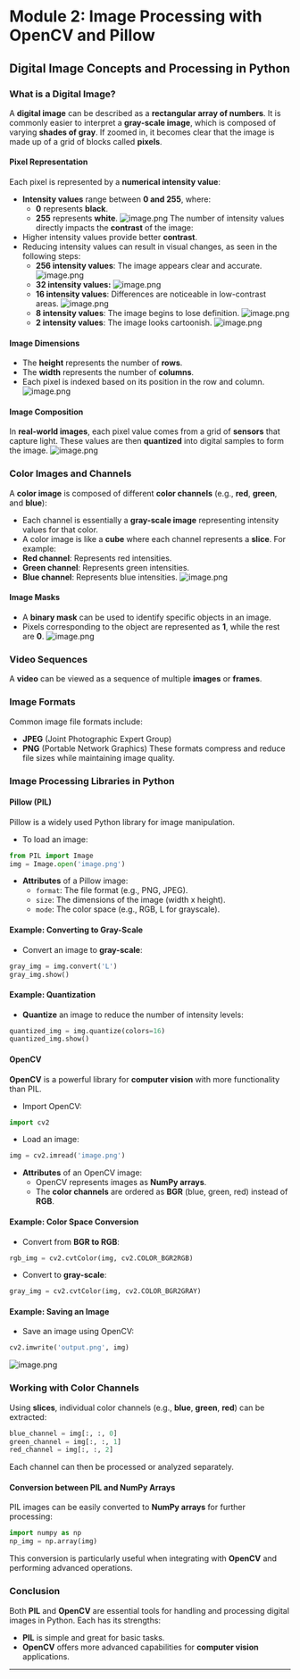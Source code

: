 

# Module 2: Image Processing with OpenCV and Pillow
## Digital Image Concepts and Processing in Python
### What is a Digital Image?
A **digital image** can be described as a **rectangular array of numbers**. It is commonly easier to interpret a **gray-scale image**, which is composed of varying **shades of gray**. If zoomed in, it becomes clear that the image is made up of a grid of blocks called **pixels**.
#### Pixel Representation
Each pixel is represented by a **numerical intensity value**:
- **Intensity values** range between **0 and 255**, where:
	- **0** represents **black**.
	- **255** represents **white**.
![image.png](https://prod-files-secure.s3.us-west-2.amazonaws.com/03e82b26-cccb-4906-bb56-adabcbdc0655/fa1bb4aa-313a-44c2-a7b3-7fa4a8432b08/image.png?X-Amz-Algorithm=AWS4-HMAC-SHA256&X-Amz-Content-Sha256=UNSIGNED-PAYLOAD&X-Amz-Credential=ASIAZI2LB4667CXOS4PV%2F20250131%2Fus-west-2%2Fs3%2Faws4_request&X-Amz-Date=20250131T010834Z&X-Amz-Expires=3600&X-Amz-Security-Token=IQoJb3JpZ2luX2VjEKn%2F%2F%2F%2F%2F%2F%2F%2F%2F%2FwEaCXVzLXdlc3QtMiJIMEYCIQCAgFozbm9fKirlLim1AwuLL%2BoCKm7y7MPTqN85Q7LuTAIhAI0jRfxmCAa%2BK1dzzwPZC2CLGfNjpvloeszDn7%2FQBRatKogECLL%2F%2F%2F%2F%2F%2F%2F%2F%2F%2FwEQABoMNjM3NDIzMTgzODA1IgxgkjzSEKLOMIZTWP0q3AMkEBBimK4kNxZt2kgzmR4UpJ8eutzkB0YcAPt4Dqy7lITVUFUllwHJcrttynQMo%2BAedbQ92nfB%2B2Adqa9aUNEFU1T7c5MtUhfVH4aFnVYz9%2FPtwFGc1LhDItsQqht1VNOXebo7yYLjx3MDiZnk%2FiSUe5yxyb6ZLcURwPP%2FrQiZtKxvGG5eQLXk3641BjZCPde2MpM%2BliTYjQ7Pf4e4vKWngIk%2BANnFaCXBenszM%2Fff9NCcN18TKIHn67SBZgFvmuCYDYJMUgic%2Fv7iZfzMApEioqsVIzmecNx1xPk99G0zdiu2H2RI29qQxyH6VpfvZaMkaETK0YA4DX2mJj2ASnOe3hqNFrr3Kj0VjwyTbDbAAQNGNq0r6zz44eSvpO8UHrGJSAGUvYKMZtN1Hih4AGeTmpRP3bjaMXOr76RmZzUWjA0M74AxhVS2yBVG017Gfh3QoSBQ7YS5nITS%2FUeil20BlVqHCnXQTEzskrGsX59OA8ympwE7l7%2BqwqBMUXH19Qg3zw4hoz3UZFACqIBz8G%2BJVIQYgEiUiMwoJDMcBeu5VuSimdEl4%2B61vZadnrXsKC7%2FjTe2PhfFJXXrvww8VSL1sVTz%2Fage0NdbKA1FJjwQXEYEs46op%2Fo0PT9o9zC3tfC8BjqkAQBSQEig8VHAuFvMa21e1%2Bjos1WLJnVxJpmH3g0V1dEPD8agp0Yaibleox3XPutoZxzUbek5skTdfUwPI4fBiV7r0%2BqEWU%2BNtZp9GYObogzPCDB4U90wstupdLBH3uR3FtLRXVRbqwfr%2Biw2s%2B64xzxcJte4S7ADAN6ciT81xTESXBycR%2BNUWZxId52%2FOIV6nczT%2FCBx2HW5ho3pLjoEYf5Q6%2FyD&X-Amz-Signature=e9c1cbac2bd33c2a282ddd33e17f58f6510a281ca6831e4010a57755cda255a3&X-Amz-SignedHeaders=host&x-id=GetObject)
The number of intensity values directly impacts the **contrast** of the image:
- Higher intensity values provide better **contrast**.
- Reducing intensity values can result in visual changes, as seen in the following steps:
	- **256 intensity values**: The image appears clear and accurate.
![image.png](https://prod-files-secure.s3.us-west-2.amazonaws.com/03e82b26-cccb-4906-bb56-adabcbdc0655/0de7dfb4-99dc-4b87-8932-5165b3c3b775/image.png?X-Amz-Algorithm=AWS4-HMAC-SHA256&X-Amz-Content-Sha256=UNSIGNED-PAYLOAD&X-Amz-Credential=ASIAZI2LB466ZMJWTKKK%2F20250131%2Fus-west-2%2Fs3%2Faws4_request&X-Amz-Date=20250131T010834Z&X-Amz-Expires=3600&X-Amz-Security-Token=IQoJb3JpZ2luX2VjEKn%2F%2F%2F%2F%2F%2F%2F%2F%2F%2FwEaCXVzLXdlc3QtMiJGMEQCIEypgMEX7UJoVNa4xY8SF6QkzOMS9UdR1DyBDHSXJZ%2B1AiBr6iYpHa%2B5%2Bt9nhogqNVRTGaUZhEwyE2F1Hvl72pkfmSqIBAiy%2F%2F%2F%2F%2F%2F%2F%2F%2F%2F8BEAAaDDYzNzQyMzE4MzgwNSIMVwRABMgR0L%2FUwMOqKtwDDYkHK1IwZvkhREJiSlVkYl4nwueBi6nPJ7HA%2FEsIC9dJM5Mtf5ExARuXfGS4jHif9XwJQMHZdzhhgTSbGQSILEtiQ6pg7pjYt%2F0ppqLUCu%2FeQt5WHUsZroDadd4EshGknd4BpSXYr5InG%2BHfPl7bFMJZekWGssKY0oTnuHX9TH01blP16DsNHdU6xo9T6P14Jmlk%2BnqmsjUILalTztzlnrZPME2T8SmwZMPeOkHtBKCvkp44zoLm%2BHswos1QG9rxGw9WxrTXCh1WNB3pNTE1H6MZoFtLzE06%2BsvdWC06mBTvdZYLncIjlw7Gvcndpys8OGt30ZNm99UhLBixKp3mSQVQiotj6HPd8TLQHSKTun3XszIbKhUQ3s4IkNR5JVstLipTyFcLDDvp8uxgQ8NDSRFWN56uKOHmaDGBnt00hOlsWtOZHq20opig%2FSrlfpl6c1WbN00BZ%2FNZlNuOBDx9vcv%2BNtcX9qmFKqUK9QPjYHdeSzRuOpiWa36Xmy6tMASjYKZCAzRSnHhevdYzFJ%2Fp3hTa4vUxz50pB2PbC45ywp7VliuwN3ziO5BEfa%2FUSQZv%2Ff9GAtyZcBbtC5L4ebTUIsMNBLqD%2BevfdZ5eUv5wWYrguqFowwI7vlTReX8wlLXwvAY6pgH3UnZdMMP9vCpSyaLAmFF%2BbA0AiiFFSBHNaMv%2BIaOBWF0EfnwTUlKYXCqXqtQFo1LWKst4KQGZ29qhgXAgNxhJJq0WT9KeTKbnoSrK42o63lwY0ON8XTpHffxhtDAZf9qNYJTjcyBmY17Qy7cy%2BSeSmiUqena1I4myn91QP%2FOuGtyCAuN6Er7rhMi%2Bwtr3RJJosHhstkuYyzciGRi2Yjl34GECrheZ&X-Amz-Signature=41905052072ec2f7044fa88ffd42a9fdc2194753ee48c70f3445355785f967fb&X-Amz-SignedHeaders=host&x-id=GetObject)
	- **32 intensity values:**
![image.png](https://prod-files-secure.s3.us-west-2.amazonaws.com/03e82b26-cccb-4906-bb56-adabcbdc0655/7eb81f08-b190-4c5a-ba2b-2a498a15b2c4/image.png?X-Amz-Algorithm=AWS4-HMAC-SHA256&X-Amz-Content-Sha256=UNSIGNED-PAYLOAD&X-Amz-Credential=ASIAZI2LB466ZMJWTKKK%2F20250131%2Fus-west-2%2Fs3%2Faws4_request&X-Amz-Date=20250131T010834Z&X-Amz-Expires=3600&X-Amz-Security-Token=IQoJb3JpZ2luX2VjEKn%2F%2F%2F%2F%2F%2F%2F%2F%2F%2FwEaCXVzLXdlc3QtMiJGMEQCIEypgMEX7UJoVNa4xY8SF6QkzOMS9UdR1DyBDHSXJZ%2B1AiBr6iYpHa%2B5%2Bt9nhogqNVRTGaUZhEwyE2F1Hvl72pkfmSqIBAiy%2F%2F%2F%2F%2F%2F%2F%2F%2F%2F8BEAAaDDYzNzQyMzE4MzgwNSIMVwRABMgR0L%2FUwMOqKtwDDYkHK1IwZvkhREJiSlVkYl4nwueBi6nPJ7HA%2FEsIC9dJM5Mtf5ExARuXfGS4jHif9XwJQMHZdzhhgTSbGQSILEtiQ6pg7pjYt%2F0ppqLUCu%2FeQt5WHUsZroDadd4EshGknd4BpSXYr5InG%2BHfPl7bFMJZekWGssKY0oTnuHX9TH01blP16DsNHdU6xo9T6P14Jmlk%2BnqmsjUILalTztzlnrZPME2T8SmwZMPeOkHtBKCvkp44zoLm%2BHswos1QG9rxGw9WxrTXCh1WNB3pNTE1H6MZoFtLzE06%2BsvdWC06mBTvdZYLncIjlw7Gvcndpys8OGt30ZNm99UhLBixKp3mSQVQiotj6HPd8TLQHSKTun3XszIbKhUQ3s4IkNR5JVstLipTyFcLDDvp8uxgQ8NDSRFWN56uKOHmaDGBnt00hOlsWtOZHq20opig%2FSrlfpl6c1WbN00BZ%2FNZlNuOBDx9vcv%2BNtcX9qmFKqUK9QPjYHdeSzRuOpiWa36Xmy6tMASjYKZCAzRSnHhevdYzFJ%2Fp3hTa4vUxz50pB2PbC45ywp7VliuwN3ziO5BEfa%2FUSQZv%2Ff9GAtyZcBbtC5L4ebTUIsMNBLqD%2BevfdZ5eUv5wWYrguqFowwI7vlTReX8wlLXwvAY6pgH3UnZdMMP9vCpSyaLAmFF%2BbA0AiiFFSBHNaMv%2BIaOBWF0EfnwTUlKYXCqXqtQFo1LWKst4KQGZ29qhgXAgNxhJJq0WT9KeTKbnoSrK42o63lwY0ON8XTpHffxhtDAZf9qNYJTjcyBmY17Qy7cy%2BSeSmiUqena1I4myn91QP%2FOuGtyCAuN6Er7rhMi%2Bwtr3RJJosHhstkuYyzciGRi2Yjl34GECrheZ&X-Amz-Signature=7b0b3e756995695ae015704f4d691fa2de330fdcf6d1c917572b400ae9e61121&X-Amz-SignedHeaders=host&x-id=GetObject)
	- **16 intensity values**: Differences are noticeable in low-contrast areas.
![image.png](https://prod-files-secure.s3.us-west-2.amazonaws.com/03e82b26-cccb-4906-bb56-adabcbdc0655/6bf56d44-9a14-4b7b-98c2-1f00b8630f0c/image.png?X-Amz-Algorithm=AWS4-HMAC-SHA256&X-Amz-Content-Sha256=UNSIGNED-PAYLOAD&X-Amz-Credential=ASIAZI2LB466ZMJWTKKK%2F20250131%2Fus-west-2%2Fs3%2Faws4_request&X-Amz-Date=20250131T010834Z&X-Amz-Expires=3600&X-Amz-Security-Token=IQoJb3JpZ2luX2VjEKn%2F%2F%2F%2F%2F%2F%2F%2F%2F%2FwEaCXVzLXdlc3QtMiJGMEQCIEypgMEX7UJoVNa4xY8SF6QkzOMS9UdR1DyBDHSXJZ%2B1AiBr6iYpHa%2B5%2Bt9nhogqNVRTGaUZhEwyE2F1Hvl72pkfmSqIBAiy%2F%2F%2F%2F%2F%2F%2F%2F%2F%2F8BEAAaDDYzNzQyMzE4MzgwNSIMVwRABMgR0L%2FUwMOqKtwDDYkHK1IwZvkhREJiSlVkYl4nwueBi6nPJ7HA%2FEsIC9dJM5Mtf5ExARuXfGS4jHif9XwJQMHZdzhhgTSbGQSILEtiQ6pg7pjYt%2F0ppqLUCu%2FeQt5WHUsZroDadd4EshGknd4BpSXYr5InG%2BHfPl7bFMJZekWGssKY0oTnuHX9TH01blP16DsNHdU6xo9T6P14Jmlk%2BnqmsjUILalTztzlnrZPME2T8SmwZMPeOkHtBKCvkp44zoLm%2BHswos1QG9rxGw9WxrTXCh1WNB3pNTE1H6MZoFtLzE06%2BsvdWC06mBTvdZYLncIjlw7Gvcndpys8OGt30ZNm99UhLBixKp3mSQVQiotj6HPd8TLQHSKTun3XszIbKhUQ3s4IkNR5JVstLipTyFcLDDvp8uxgQ8NDSRFWN56uKOHmaDGBnt00hOlsWtOZHq20opig%2FSrlfpl6c1WbN00BZ%2FNZlNuOBDx9vcv%2BNtcX9qmFKqUK9QPjYHdeSzRuOpiWa36Xmy6tMASjYKZCAzRSnHhevdYzFJ%2Fp3hTa4vUxz50pB2PbC45ywp7VliuwN3ziO5BEfa%2FUSQZv%2Ff9GAtyZcBbtC5L4ebTUIsMNBLqD%2BevfdZ5eUv5wWYrguqFowwI7vlTReX8wlLXwvAY6pgH3UnZdMMP9vCpSyaLAmFF%2BbA0AiiFFSBHNaMv%2BIaOBWF0EfnwTUlKYXCqXqtQFo1LWKst4KQGZ29qhgXAgNxhJJq0WT9KeTKbnoSrK42o63lwY0ON8XTpHffxhtDAZf9qNYJTjcyBmY17Qy7cy%2BSeSmiUqena1I4myn91QP%2FOuGtyCAuN6Er7rhMi%2Bwtr3RJJosHhstkuYyzciGRi2Yjl34GECrheZ&X-Amz-Signature=b4ebbadfd771bbc51ae80638b46d971486c8abc038a86bd49a5d56dae3ea147d&X-Amz-SignedHeaders=host&x-id=GetObject)
	- **8 intensity values**: The image begins to lose definition.
![image.png](https://prod-files-secure.s3.us-west-2.amazonaws.com/03e82b26-cccb-4906-bb56-adabcbdc0655/cca05878-ca1a-43e0-8bec-1d146756f9ae/image.png?X-Amz-Algorithm=AWS4-HMAC-SHA256&X-Amz-Content-Sha256=UNSIGNED-PAYLOAD&X-Amz-Credential=ASIAZI2LB466ZMJWTKKK%2F20250131%2Fus-west-2%2Fs3%2Faws4_request&X-Amz-Date=20250131T010834Z&X-Amz-Expires=3600&X-Amz-Security-Token=IQoJb3JpZ2luX2VjEKn%2F%2F%2F%2F%2F%2F%2F%2F%2F%2FwEaCXVzLXdlc3QtMiJGMEQCIEypgMEX7UJoVNa4xY8SF6QkzOMS9UdR1DyBDHSXJZ%2B1AiBr6iYpHa%2B5%2Bt9nhogqNVRTGaUZhEwyE2F1Hvl72pkfmSqIBAiy%2F%2F%2F%2F%2F%2F%2F%2F%2F%2F8BEAAaDDYzNzQyMzE4MzgwNSIMVwRABMgR0L%2FUwMOqKtwDDYkHK1IwZvkhREJiSlVkYl4nwueBi6nPJ7HA%2FEsIC9dJM5Mtf5ExARuXfGS4jHif9XwJQMHZdzhhgTSbGQSILEtiQ6pg7pjYt%2F0ppqLUCu%2FeQt5WHUsZroDadd4EshGknd4BpSXYr5InG%2BHfPl7bFMJZekWGssKY0oTnuHX9TH01blP16DsNHdU6xo9T6P14Jmlk%2BnqmsjUILalTztzlnrZPME2T8SmwZMPeOkHtBKCvkp44zoLm%2BHswos1QG9rxGw9WxrTXCh1WNB3pNTE1H6MZoFtLzE06%2BsvdWC06mBTvdZYLncIjlw7Gvcndpys8OGt30ZNm99UhLBixKp3mSQVQiotj6HPd8TLQHSKTun3XszIbKhUQ3s4IkNR5JVstLipTyFcLDDvp8uxgQ8NDSRFWN56uKOHmaDGBnt00hOlsWtOZHq20opig%2FSrlfpl6c1WbN00BZ%2FNZlNuOBDx9vcv%2BNtcX9qmFKqUK9QPjYHdeSzRuOpiWa36Xmy6tMASjYKZCAzRSnHhevdYzFJ%2Fp3hTa4vUxz50pB2PbC45ywp7VliuwN3ziO5BEfa%2FUSQZv%2Ff9GAtyZcBbtC5L4ebTUIsMNBLqD%2BevfdZ5eUv5wWYrguqFowwI7vlTReX8wlLXwvAY6pgH3UnZdMMP9vCpSyaLAmFF%2BbA0AiiFFSBHNaMv%2BIaOBWF0EfnwTUlKYXCqXqtQFo1LWKst4KQGZ29qhgXAgNxhJJq0WT9KeTKbnoSrK42o63lwY0ON8XTpHffxhtDAZf9qNYJTjcyBmY17Qy7cy%2BSeSmiUqena1I4myn91QP%2FOuGtyCAuN6Er7rhMi%2Bwtr3RJJosHhstkuYyzciGRi2Yjl34GECrheZ&X-Amz-Signature=f15f30cc3955818deb31722f082f3001c3f67ca1ad16343fba8eabe21e70e3f9&X-Amz-SignedHeaders=host&x-id=GetObject)
	- **2 intensity values**: The image looks cartoonish.
![image.png](https://prod-files-secure.s3.us-west-2.amazonaws.com/03e82b26-cccb-4906-bb56-adabcbdc0655/12da64d7-6b97-44e0-bc2c-52b9c47ce212/image.png?X-Amz-Algorithm=AWS4-HMAC-SHA256&X-Amz-Content-Sha256=UNSIGNED-PAYLOAD&X-Amz-Credential=ASIAZI2LB466ZMJWTKKK%2F20250131%2Fus-west-2%2Fs3%2Faws4_request&X-Amz-Date=20250131T010834Z&X-Amz-Expires=3600&X-Amz-Security-Token=IQoJb3JpZ2luX2VjEKn%2F%2F%2F%2F%2F%2F%2F%2F%2F%2FwEaCXVzLXdlc3QtMiJGMEQCIEypgMEX7UJoVNa4xY8SF6QkzOMS9UdR1DyBDHSXJZ%2B1AiBr6iYpHa%2B5%2Bt9nhogqNVRTGaUZhEwyE2F1Hvl72pkfmSqIBAiy%2F%2F%2F%2F%2F%2F%2F%2F%2F%2F8BEAAaDDYzNzQyMzE4MzgwNSIMVwRABMgR0L%2FUwMOqKtwDDYkHK1IwZvkhREJiSlVkYl4nwueBi6nPJ7HA%2FEsIC9dJM5Mtf5ExARuXfGS4jHif9XwJQMHZdzhhgTSbGQSILEtiQ6pg7pjYt%2F0ppqLUCu%2FeQt5WHUsZroDadd4EshGknd4BpSXYr5InG%2BHfPl7bFMJZekWGssKY0oTnuHX9TH01blP16DsNHdU6xo9T6P14Jmlk%2BnqmsjUILalTztzlnrZPME2T8SmwZMPeOkHtBKCvkp44zoLm%2BHswos1QG9rxGw9WxrTXCh1WNB3pNTE1H6MZoFtLzE06%2BsvdWC06mBTvdZYLncIjlw7Gvcndpys8OGt30ZNm99UhLBixKp3mSQVQiotj6HPd8TLQHSKTun3XszIbKhUQ3s4IkNR5JVstLipTyFcLDDvp8uxgQ8NDSRFWN56uKOHmaDGBnt00hOlsWtOZHq20opig%2FSrlfpl6c1WbN00BZ%2FNZlNuOBDx9vcv%2BNtcX9qmFKqUK9QPjYHdeSzRuOpiWa36Xmy6tMASjYKZCAzRSnHhevdYzFJ%2Fp3hTa4vUxz50pB2PbC45ywp7VliuwN3ziO5BEfa%2FUSQZv%2Ff9GAtyZcBbtC5L4ebTUIsMNBLqD%2BevfdZ5eUv5wWYrguqFowwI7vlTReX8wlLXwvAY6pgH3UnZdMMP9vCpSyaLAmFF%2BbA0AiiFFSBHNaMv%2BIaOBWF0EfnwTUlKYXCqXqtQFo1LWKst4KQGZ29qhgXAgNxhJJq0WT9KeTKbnoSrK42o63lwY0ON8XTpHffxhtDAZf9qNYJTjcyBmY17Qy7cy%2BSeSmiUqena1I4myn91QP%2FOuGtyCAuN6Er7rhMi%2Bwtr3RJJosHhstkuYyzciGRi2Yjl34GECrheZ&X-Amz-Signature=8849550c1bb544b39857dd6774db343b13de3edb77d6b4220bb633958fd5ca03&X-Amz-SignedHeaders=host&x-id=GetObject)
#### Image Dimensions
- The **height** represents the number of **rows**.
- The **width** represents the number of **columns**.
- Each pixel is indexed based on its position in the row and column.
![image.png](https://prod-files-secure.s3.us-west-2.amazonaws.com/03e82b26-cccb-4906-bb56-adabcbdc0655/ff056335-e79e-4491-b508-30cd45b6c194/image.png?X-Amz-Algorithm=AWS4-HMAC-SHA256&X-Amz-Content-Sha256=UNSIGNED-PAYLOAD&X-Amz-Credential=ASIAZI2LB4667CXOS4PV%2F20250131%2Fus-west-2%2Fs3%2Faws4_request&X-Amz-Date=20250131T010834Z&X-Amz-Expires=3600&X-Amz-Security-Token=IQoJb3JpZ2luX2VjEKn%2F%2F%2F%2F%2F%2F%2F%2F%2F%2FwEaCXVzLXdlc3QtMiJIMEYCIQCAgFozbm9fKirlLim1AwuLL%2BoCKm7y7MPTqN85Q7LuTAIhAI0jRfxmCAa%2BK1dzzwPZC2CLGfNjpvloeszDn7%2FQBRatKogECLL%2F%2F%2F%2F%2F%2F%2F%2F%2F%2FwEQABoMNjM3NDIzMTgzODA1IgxgkjzSEKLOMIZTWP0q3AMkEBBimK4kNxZt2kgzmR4UpJ8eutzkB0YcAPt4Dqy7lITVUFUllwHJcrttynQMo%2BAedbQ92nfB%2B2Adqa9aUNEFU1T7c5MtUhfVH4aFnVYz9%2FPtwFGc1LhDItsQqht1VNOXebo7yYLjx3MDiZnk%2FiSUe5yxyb6ZLcURwPP%2FrQiZtKxvGG5eQLXk3641BjZCPde2MpM%2BliTYjQ7Pf4e4vKWngIk%2BANnFaCXBenszM%2Fff9NCcN18TKIHn67SBZgFvmuCYDYJMUgic%2Fv7iZfzMApEioqsVIzmecNx1xPk99G0zdiu2H2RI29qQxyH6VpfvZaMkaETK0YA4DX2mJj2ASnOe3hqNFrr3Kj0VjwyTbDbAAQNGNq0r6zz44eSvpO8UHrGJSAGUvYKMZtN1Hih4AGeTmpRP3bjaMXOr76RmZzUWjA0M74AxhVS2yBVG017Gfh3QoSBQ7YS5nITS%2FUeil20BlVqHCnXQTEzskrGsX59OA8ympwE7l7%2BqwqBMUXH19Qg3zw4hoz3UZFACqIBz8G%2BJVIQYgEiUiMwoJDMcBeu5VuSimdEl4%2B61vZadnrXsKC7%2FjTe2PhfFJXXrvww8VSL1sVTz%2Fage0NdbKA1FJjwQXEYEs46op%2Fo0PT9o9zC3tfC8BjqkAQBSQEig8VHAuFvMa21e1%2Bjos1WLJnVxJpmH3g0V1dEPD8agp0Yaibleox3XPutoZxzUbek5skTdfUwPI4fBiV7r0%2BqEWU%2BNtZp9GYObogzPCDB4U90wstupdLBH3uR3FtLRXVRbqwfr%2Biw2s%2B64xzxcJte4S7ADAN6ciT81xTESXBycR%2BNUWZxId52%2FOIV6nczT%2FCBx2HW5ho3pLjoEYf5Q6%2FyD&X-Amz-Signature=9702fee772aea7732b6d6f10d7e1271876204cf3c6f6b370d915e4af30018313&X-Amz-SignedHeaders=host&x-id=GetObject)
#### Image Composition
In **real-world images**, each pixel value comes from a grid of **sensors** that capture light. These values are then **quantized** into digital samples to form the image.
![image.png](https://prod-files-secure.s3.us-west-2.amazonaws.com/03e82b26-cccb-4906-bb56-adabcbdc0655/0c721ea0-409b-4d32-b630-a00d6f170d18/image.png?X-Amz-Algorithm=AWS4-HMAC-SHA256&X-Amz-Content-Sha256=UNSIGNED-PAYLOAD&X-Amz-Credential=ASIAZI2LB4667CXOS4PV%2F20250131%2Fus-west-2%2Fs3%2Faws4_request&X-Amz-Date=20250131T010834Z&X-Amz-Expires=3600&X-Amz-Security-Token=IQoJb3JpZ2luX2VjEKn%2F%2F%2F%2F%2F%2F%2F%2F%2F%2FwEaCXVzLXdlc3QtMiJIMEYCIQCAgFozbm9fKirlLim1AwuLL%2BoCKm7y7MPTqN85Q7LuTAIhAI0jRfxmCAa%2BK1dzzwPZC2CLGfNjpvloeszDn7%2FQBRatKogECLL%2F%2F%2F%2F%2F%2F%2F%2F%2F%2FwEQABoMNjM3NDIzMTgzODA1IgxgkjzSEKLOMIZTWP0q3AMkEBBimK4kNxZt2kgzmR4UpJ8eutzkB0YcAPt4Dqy7lITVUFUllwHJcrttynQMo%2BAedbQ92nfB%2B2Adqa9aUNEFU1T7c5MtUhfVH4aFnVYz9%2FPtwFGc1LhDItsQqht1VNOXebo7yYLjx3MDiZnk%2FiSUe5yxyb6ZLcURwPP%2FrQiZtKxvGG5eQLXk3641BjZCPde2MpM%2BliTYjQ7Pf4e4vKWngIk%2BANnFaCXBenszM%2Fff9NCcN18TKIHn67SBZgFvmuCYDYJMUgic%2Fv7iZfzMApEioqsVIzmecNx1xPk99G0zdiu2H2RI29qQxyH6VpfvZaMkaETK0YA4DX2mJj2ASnOe3hqNFrr3Kj0VjwyTbDbAAQNGNq0r6zz44eSvpO8UHrGJSAGUvYKMZtN1Hih4AGeTmpRP3bjaMXOr76RmZzUWjA0M74AxhVS2yBVG017Gfh3QoSBQ7YS5nITS%2FUeil20BlVqHCnXQTEzskrGsX59OA8ympwE7l7%2BqwqBMUXH19Qg3zw4hoz3UZFACqIBz8G%2BJVIQYgEiUiMwoJDMcBeu5VuSimdEl4%2B61vZadnrXsKC7%2FjTe2PhfFJXXrvww8VSL1sVTz%2Fage0NdbKA1FJjwQXEYEs46op%2Fo0PT9o9zC3tfC8BjqkAQBSQEig8VHAuFvMa21e1%2Bjos1WLJnVxJpmH3g0V1dEPD8agp0Yaibleox3XPutoZxzUbek5skTdfUwPI4fBiV7r0%2BqEWU%2BNtZp9GYObogzPCDB4U90wstupdLBH3uR3FtLRXVRbqwfr%2Biw2s%2B64xzxcJte4S7ADAN6ciT81xTESXBycR%2BNUWZxId52%2FOIV6nczT%2FCBx2HW5ho3pLjoEYf5Q6%2FyD&X-Amz-Signature=7bd39528c3ec97154ff5a8f521b7fe7400bf156f88dbcb3ff3f1012cef4dea6f&X-Amz-SignedHeaders=host&x-id=GetObject)
### Color Images and Channels
A **color image** is composed of different **color channels** (e.g., **red**, **green**, and **blue**):
- Each channel is essentially a **gray-scale image** representing intensity values for that color.
- A color image is like a **cube** where each channel represents a **slice**.
For example:
- **Red channel**: Represents red intensities.
- **Green channel**: Represents green intensities.
- **Blue channel**: Represents blue intensities.
![image.png](https://prod-files-secure.s3.us-west-2.amazonaws.com/03e82b26-cccb-4906-bb56-adabcbdc0655/c0cc17c9-842f-413f-82e8-f3f44278cf74/image.png?X-Amz-Algorithm=AWS4-HMAC-SHA256&X-Amz-Content-Sha256=UNSIGNED-PAYLOAD&X-Amz-Credential=ASIAZI2LB4667CXOS4PV%2F20250131%2Fus-west-2%2Fs3%2Faws4_request&X-Amz-Date=20250131T010834Z&X-Amz-Expires=3600&X-Amz-Security-Token=IQoJb3JpZ2luX2VjEKn%2F%2F%2F%2F%2F%2F%2F%2F%2F%2FwEaCXVzLXdlc3QtMiJIMEYCIQCAgFozbm9fKirlLim1AwuLL%2BoCKm7y7MPTqN85Q7LuTAIhAI0jRfxmCAa%2BK1dzzwPZC2CLGfNjpvloeszDn7%2FQBRatKogECLL%2F%2F%2F%2F%2F%2F%2F%2F%2F%2FwEQABoMNjM3NDIzMTgzODA1IgxgkjzSEKLOMIZTWP0q3AMkEBBimK4kNxZt2kgzmR4UpJ8eutzkB0YcAPt4Dqy7lITVUFUllwHJcrttynQMo%2BAedbQ92nfB%2B2Adqa9aUNEFU1T7c5MtUhfVH4aFnVYz9%2FPtwFGc1LhDItsQqht1VNOXebo7yYLjx3MDiZnk%2FiSUe5yxyb6ZLcURwPP%2FrQiZtKxvGG5eQLXk3641BjZCPde2MpM%2BliTYjQ7Pf4e4vKWngIk%2BANnFaCXBenszM%2Fff9NCcN18TKIHn67SBZgFvmuCYDYJMUgic%2Fv7iZfzMApEioqsVIzmecNx1xPk99G0zdiu2H2RI29qQxyH6VpfvZaMkaETK0YA4DX2mJj2ASnOe3hqNFrr3Kj0VjwyTbDbAAQNGNq0r6zz44eSvpO8UHrGJSAGUvYKMZtN1Hih4AGeTmpRP3bjaMXOr76RmZzUWjA0M74AxhVS2yBVG017Gfh3QoSBQ7YS5nITS%2FUeil20BlVqHCnXQTEzskrGsX59OA8ympwE7l7%2BqwqBMUXH19Qg3zw4hoz3UZFACqIBz8G%2BJVIQYgEiUiMwoJDMcBeu5VuSimdEl4%2B61vZadnrXsKC7%2FjTe2PhfFJXXrvww8VSL1sVTz%2Fage0NdbKA1FJjwQXEYEs46op%2Fo0PT9o9zC3tfC8BjqkAQBSQEig8VHAuFvMa21e1%2Bjos1WLJnVxJpmH3g0V1dEPD8agp0Yaibleox3XPutoZxzUbek5skTdfUwPI4fBiV7r0%2BqEWU%2BNtZp9GYObogzPCDB4U90wstupdLBH3uR3FtLRXVRbqwfr%2Biw2s%2B64xzxcJte4S7ADAN6ciT81xTESXBycR%2BNUWZxId52%2FOIV6nczT%2FCBx2HW5ho3pLjoEYf5Q6%2FyD&X-Amz-Signature=9743a9e3a12d2be5024e320ff54977791e107ff1c155a06402d63c80a88ddd38&X-Amz-SignedHeaders=host&x-id=GetObject)
#### Image Masks
- A **binary mask** can be used to identify specific objects in an image.
- Pixels corresponding to the object are represented as **1**, while the rest are **0**.
![image.png](https://prod-files-secure.s3.us-west-2.amazonaws.com/03e82b26-cccb-4906-bb56-adabcbdc0655/667eab4d-d19d-4618-81d0-663b6beb002c/image.png?X-Amz-Algorithm=AWS4-HMAC-SHA256&X-Amz-Content-Sha256=UNSIGNED-PAYLOAD&X-Amz-Credential=ASIAZI2LB4667CXOS4PV%2F20250131%2Fus-west-2%2Fs3%2Faws4_request&X-Amz-Date=20250131T010834Z&X-Amz-Expires=3600&X-Amz-Security-Token=IQoJb3JpZ2luX2VjEKn%2F%2F%2F%2F%2F%2F%2F%2F%2F%2FwEaCXVzLXdlc3QtMiJIMEYCIQCAgFozbm9fKirlLim1AwuLL%2BoCKm7y7MPTqN85Q7LuTAIhAI0jRfxmCAa%2BK1dzzwPZC2CLGfNjpvloeszDn7%2FQBRatKogECLL%2F%2F%2F%2F%2F%2F%2F%2F%2F%2FwEQABoMNjM3NDIzMTgzODA1IgxgkjzSEKLOMIZTWP0q3AMkEBBimK4kNxZt2kgzmR4UpJ8eutzkB0YcAPt4Dqy7lITVUFUllwHJcrttynQMo%2BAedbQ92nfB%2B2Adqa9aUNEFU1T7c5MtUhfVH4aFnVYz9%2FPtwFGc1LhDItsQqht1VNOXebo7yYLjx3MDiZnk%2FiSUe5yxyb6ZLcURwPP%2FrQiZtKxvGG5eQLXk3641BjZCPde2MpM%2BliTYjQ7Pf4e4vKWngIk%2BANnFaCXBenszM%2Fff9NCcN18TKIHn67SBZgFvmuCYDYJMUgic%2Fv7iZfzMApEioqsVIzmecNx1xPk99G0zdiu2H2RI29qQxyH6VpfvZaMkaETK0YA4DX2mJj2ASnOe3hqNFrr3Kj0VjwyTbDbAAQNGNq0r6zz44eSvpO8UHrGJSAGUvYKMZtN1Hih4AGeTmpRP3bjaMXOr76RmZzUWjA0M74AxhVS2yBVG017Gfh3QoSBQ7YS5nITS%2FUeil20BlVqHCnXQTEzskrGsX59OA8ympwE7l7%2BqwqBMUXH19Qg3zw4hoz3UZFACqIBz8G%2BJVIQYgEiUiMwoJDMcBeu5VuSimdEl4%2B61vZadnrXsKC7%2FjTe2PhfFJXXrvww8VSL1sVTz%2Fage0NdbKA1FJjwQXEYEs46op%2Fo0PT9o9zC3tfC8BjqkAQBSQEig8VHAuFvMa21e1%2Bjos1WLJnVxJpmH3g0V1dEPD8agp0Yaibleox3XPutoZxzUbek5skTdfUwPI4fBiV7r0%2BqEWU%2BNtZp9GYObogzPCDB4U90wstupdLBH3uR3FtLRXVRbqwfr%2Biw2s%2B64xzxcJte4S7ADAN6ciT81xTESXBycR%2BNUWZxId52%2FOIV6nczT%2FCBx2HW5ho3pLjoEYf5Q6%2FyD&X-Amz-Signature=5281b4e376e7b6deafc3f5330fa4b3199776f1a00f541e30f61572681cea846e&X-Amz-SignedHeaders=host&x-id=GetObject)
### Video Sequences
A **video** can be viewed as a sequence of multiple **images** or **frames**.
### Image Formats
Common image file formats include:
- **JPEG** (Joint Photographic Expert Group)
- **PNG** (Portable Network Graphics)
These formats compress and reduce file sizes while maintaining image quality.
### Image Processing Libraries in Python
#### Pillow (PIL)
Pillow is a widely used Python library for image manipulation.
- To load an image:
```python
from PIL import Image
img = Image.open('image.png')
```
- **Attributes** of a Pillow image:
	- `format`: The file format (e.g., PNG, JPEG).
	- `size`: The dimensions of the image (width x height).
	- `mode`: The color space (e.g., RGB, L for grayscale).
#### Example: Converting to Gray-Scale
- Convert an image to **gray-scale**:
```python
gray_img = img.convert('L')
gray_img.show()
```
#### Example: Quantization
- **Quantize** an image to reduce the number of intensity levels:
```python
quantized_img = img.quantize(colors=16)
quantized_img.show()
```
#### OpenCV
**OpenCV** is a powerful library for **computer vision** with more functionality than PIL.
- Import OpenCV:
```python
import cv2
```
- Load an image:
```python
img = cv2.imread('image.png')
```
- **Attributes** of an OpenCV image:
	- OpenCV represents images as **NumPy arrays**.
	- The **color channels** are ordered as **BGR** (blue, green, red) instead of **RGB**.
#### Example: Color Space Conversion
- Convert from **BGR to RGB**:
```python
rgb_img = cv2.cvtColor(img, cv2.COLOR_BGR2RGB)
```
- Convert to **gray-scale**:
```python
gray_img = cv2.cvtColor(img, cv2.COLOR_BGR2GRAY)
```
#### Example: Saving an Image
- Save an image using OpenCV:
```python
cv2.imwrite('output.png', img)
```
![image.png](https://prod-files-secure.s3.us-west-2.amazonaws.com/03e82b26-cccb-4906-bb56-adabcbdc0655/25fcc977-54ea-484c-997e-9b6bd016f347/image.png?X-Amz-Algorithm=AWS4-HMAC-SHA256&X-Amz-Content-Sha256=UNSIGNED-PAYLOAD&X-Amz-Credential=ASIAZI2LB4667CXOS4PV%2F20250131%2Fus-west-2%2Fs3%2Faws4_request&X-Amz-Date=20250131T010834Z&X-Amz-Expires=3600&X-Amz-Security-Token=IQoJb3JpZ2luX2VjEKn%2F%2F%2F%2F%2F%2F%2F%2F%2F%2FwEaCXVzLXdlc3QtMiJIMEYCIQCAgFozbm9fKirlLim1AwuLL%2BoCKm7y7MPTqN85Q7LuTAIhAI0jRfxmCAa%2BK1dzzwPZC2CLGfNjpvloeszDn7%2FQBRatKogECLL%2F%2F%2F%2F%2F%2F%2F%2F%2F%2FwEQABoMNjM3NDIzMTgzODA1IgxgkjzSEKLOMIZTWP0q3AMkEBBimK4kNxZt2kgzmR4UpJ8eutzkB0YcAPt4Dqy7lITVUFUllwHJcrttynQMo%2BAedbQ92nfB%2B2Adqa9aUNEFU1T7c5MtUhfVH4aFnVYz9%2FPtwFGc1LhDItsQqht1VNOXebo7yYLjx3MDiZnk%2FiSUe5yxyb6ZLcURwPP%2FrQiZtKxvGG5eQLXk3641BjZCPde2MpM%2BliTYjQ7Pf4e4vKWngIk%2BANnFaCXBenszM%2Fff9NCcN18TKIHn67SBZgFvmuCYDYJMUgic%2Fv7iZfzMApEioqsVIzmecNx1xPk99G0zdiu2H2RI29qQxyH6VpfvZaMkaETK0YA4DX2mJj2ASnOe3hqNFrr3Kj0VjwyTbDbAAQNGNq0r6zz44eSvpO8UHrGJSAGUvYKMZtN1Hih4AGeTmpRP3bjaMXOr76RmZzUWjA0M74AxhVS2yBVG017Gfh3QoSBQ7YS5nITS%2FUeil20BlVqHCnXQTEzskrGsX59OA8ympwE7l7%2BqwqBMUXH19Qg3zw4hoz3UZFACqIBz8G%2BJVIQYgEiUiMwoJDMcBeu5VuSimdEl4%2B61vZadnrXsKC7%2FjTe2PhfFJXXrvww8VSL1sVTz%2Fage0NdbKA1FJjwQXEYEs46op%2Fo0PT9o9zC3tfC8BjqkAQBSQEig8VHAuFvMa21e1%2Bjos1WLJnVxJpmH3g0V1dEPD8agp0Yaibleox3XPutoZxzUbek5skTdfUwPI4fBiV7r0%2BqEWU%2BNtZp9GYObogzPCDB4U90wstupdLBH3uR3FtLRXVRbqwfr%2Biw2s%2B64xzxcJte4S7ADAN6ciT81xTESXBycR%2BNUWZxId52%2FOIV6nczT%2FCBx2HW5ho3pLjoEYf5Q6%2FyD&X-Amz-Signature=113e0de48b3b35e1715c3d39bc308d7c09925ed9accb741a44475883e7fb236d&X-Amz-SignedHeaders=host&x-id=GetObject)
### Working with Color Channels
Using **slices**, individual color channels (e.g., **blue**, **green**, **red**) can be extracted:
```python
blue_channel = img[:, :, 0]
green_channel = img[:, :, 1]
red_channel = img[:, :, 2]
```
Each channel can then be processed or analyzed separately.
#### Conversion between PIL and NumPy Arrays
PIL images can be easily converted to **NumPy arrays** for further processing:
```python
import numpy as np
np_img = np.array(img)
```
This conversion is particularly useful when integrating with **OpenCV** and performing advanced operations.
### Conclusion
Both **PIL** and **OpenCV** are essential tools for handling and processing digital images in Python. Each has its strengths:
- **PIL** is simple and great for basic tasks.
- **OpenCV** offers more advanced capabilities for **computer vision** applications.
___


